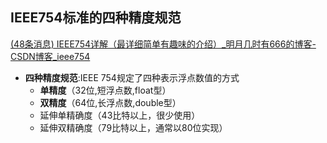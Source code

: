 ## IEEE754标准的四种精度规范
[(48条消息) IEEE754详解（最详细简单有趣味的介绍）_明月几时有666的博客-CSDN博客_ieee754](https://blog.csdn.net/gao_zhennan/article/details/120717424)
- **四种精度规范**:IEEE 754规定了四种表示浮点数值的方式
	- **单精度**（32位,短浮点数,float型）
	- **双精度**（64位,长浮点数,double型）
	- 延伸单精确度（43比特以上，很少使用）
	- 延伸双精确度（79比特以上，通常以80位实现）